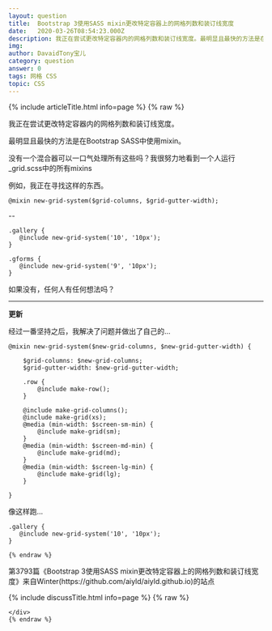 ```yaml
---
layout: question
title:  Bootstrap 3使用SASS mixin更改特定容器上的网格列数和装订线宽度
date:   2020-03-26T08:54:23.000Z
description: 我正在尝试更改特定容器内的网格列数和装订线宽度。最明显且最快的方法是在Bootstrap SASS中使用mixin。没有一个混合器可以一口气处理所...
img: 
author: DavaidTony宝儿
category: question
answer: 0
tags: 网格 CSS
topic: CSS
---
```

<div class="article-root">
  <div class="article">
    {% include articleTitle.html info=page %}
    {% raw %}
    <div class="article-content"><p><font style="vertical-align: inherit;"><font style="vertical-align: inherit;">我正在尝试更改特定容器内的网格列数和装订线宽度。</font></font></p>

<p><font style="vertical-align: inherit;"><font style="vertical-align: inherit;">最明显且最快的方法是在Bootstrap SASS中使用mixin。</font></font></p>

<p><font style="vertical-align: inherit;"><font style="vertical-align: inherit;">没有一个混合器可以一口气处理所有这些吗？</font><font style="vertical-align: inherit;">我很努力地看到一个人运行_grid.scss中的所有mixins</font></font></p>

<p><font style="vertical-align: inherit;"><font style="vertical-align: inherit;">例如，我正在寻找这样的东西。</font></font></p>

<pre><code>@mixin new-grid-system($grid-columns, $grid-gutter-width);
</code></pre>

<p><font style="vertical-align: inherit;"><font style="vertical-align: inherit;">--</font></font></p>

<pre><code>.gallery {<font></font>
   @include new-grid-system('10', '10px');<font></font>
}<font></font>
<font></font>
.gforms {<font></font>
   @include new-grid-system('9', '10px');<font></font>
}<font></font>
</code></pre>

<p><font style="vertical-align: inherit;"><font style="vertical-align: inherit;">如果没有，任何人有任何想法吗？</font></font></p>

<hr>

<p><strong><font style="vertical-align: inherit;"><font style="vertical-align: inherit;">更新</font></font></strong></p>

<p><font style="vertical-align: inherit;"><font style="vertical-align: inherit;">经过一番坚持之后，我解决了问题并做出了自己的...</font></font></p>

<pre><code>@mixin new-grid-system($new-grid-columns, $new-grid-gutter-width) {<font></font>
<font></font>
    $grid-columns: $new-grid-columns;<font></font>
    $grid-gutter-width: $new-grid-gutter-width;  <font></font>
<font></font>
    .row {<font></font>
        @include make-row();<font></font>
    }<font></font>
<font></font>
    @include make-grid-columns();<font></font>
    @include make-grid(xs);<font></font>
    @media (min-width: $screen-sm-min) {<font></font>
        @include make-grid(sm);<font></font>
    }<font></font>
    @media (min-width: $screen-md-min) {<font></font>
        @include make-grid(md);<font></font>
    }<font></font>
    @media (min-width: $screen-lg-min) {<font></font>
        @include make-grid(lg);<font></font>
    }<font></font>
<font></font>
}<font></font>
</code></pre>

<p><font style="vertical-align: inherit;"><font style="vertical-align: inherit;">像这样跑...</font></font></p>

<pre><code>.gallery {<font></font>
   @include new-grid-system('10', '10px');<font></font>
}<font></font>
</code></pre></div>
    {% endraw %}
  </div>
  <p class="winter_mark">第3793篇《Bootstrap 3使用SASS mixin更改特定容器上的网格列数和装订线宽度》来自Winter(https://github.com/aiyld/aiyld.github.io)的站点</p>
  <div class="discuss-wrapper">
    {% include discussTitle.html info=page %}
    {% raw %}
    <div class="discuss-list">
    
    </div>
    {% endraw %}
  </div>
<div>
